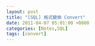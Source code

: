 ```yaml
---
layout: post
title: "[SQL] 格式變換 Convert"
date: 2011-04-07 05:01:00 +0800
categories: [Notes,SQL]
tags: [convert]
---
```


